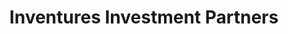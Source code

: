 ---
layout: firm_page
title: "Inventures Investment Partners"
id: "inventures.fund"
permalink: "/inventuresinvestmentpartnersinventures.fund/"
website: "https://www.inventures.fund"
offices: "Brussels (Belgium)"
investment_stages: "Seed, Series A, Series B"
portfolio_companies: ""
portfolio_link: ""
investment_markets: "Impact, Health, Education, Environment, Growth, Social"
founded_year: "2011"
description: "Inventures Investment Partners (IIP) is a management company managing impact venture capital funds, focusing on producing attractive financial and social returns. They invest in early-stage and scale-up companies in Europe that align with the UN Sustainable Development Goals (SDGs), integrating impact into the core business model."
linkedin: "https://www.linkedin.com/company/inventures-fund/"
twitter: "https://twitter.com/InventuresFund"
instagram: ""
team_page: "https://www.inventures.fund/team-1"
investor_type: "Venture Capital, Impact Investor"
crunchbase: "https://www.crunchbase.com/organization/inventures-sa"
pitchbook: "https://pitchbook.com/profiles/investor/166399-48"

# SEO Optimization
meta_title: "Inventures Investment Partners - VC Firm - projectstartups.com"
meta_description: "Inventures Investment Partners, Inventures Investment Partners (IIP) is a management company managing impact venture capital funds, focusing on producing attractive financial and soc..."
meta_keywords: "Inventures Investment Partners, Impact, Health, Education, Environment, Growth, Social, VC firm, venture capital, startup investor, projectstartups.com"
canonical_url: "https://vc.projectstartups.com/inventuresinvestmentpartnersinventures.fund/"
---